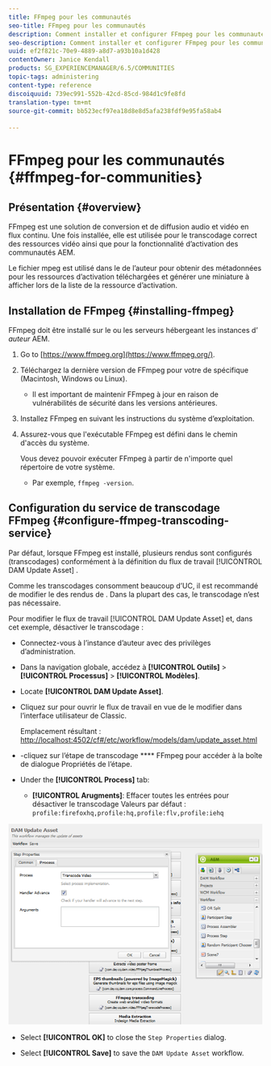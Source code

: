 ```yaml
---
title: FFmpeg pour les communautés
seo-title: FFmpeg pour les communautés
description: Comment installer et configurer FFmpeg pour les communautés
seo-description: Comment installer et configurer FFmpeg pour les communautés
uuid: ef2f821c-70e9-4889-a8d7-a93b10a1d428
contentOwner: Janice Kendall
products: SG_EXPERIENCEMANAGER/6.5/COMMUNITIES
topic-tags: administering
content-type: reference
discoiquuid: 739ec991-552b-42cd-85cd-984d1c9fe8fd
translation-type: tm+mt
source-git-commit: bb523ecf97ea18d8e8d5afa238fdf9e95fa58ab4

---
```



# FFmpeg pour les communautés {#ffmpeg-for-communities}

## Présentation {#overview}

FFmpeg est une solution de conversion et de diffusion audio et vidéo en flux continu. Une fois installée, elle est utilisée pour le transcodage correct des ressources [](../../help/sites-authoring/default-components-foundation.md#video) vidéo ainsi que pour la fonctionnalité d’activation des communautés AEM.

Le fichier mpeg est utilisé dans le de l’auteur  pour obtenir des métadonnées pour les ressources d’activation téléchargées et générer une miniature à afficher lors de la liste de la ressource d’activation.

## Installation de FFmpeg {#installing-ffmpeg}

FFmpeg doit être installé sur le ou les serveurs hébergeant les instances d’ *auteur* AEM.

1. Go to [https://www.ffmpeg.org](https://www.ffmpeg.org/).
1. Téléchargez la dernière version de FFmpeg pour votre  de  spécifique (Macintosh, Windows ou Linux).

   * Il est important de maintenir FFmpeg à jour en raison de vulnérabilités de sécurité dans les versions antérieures.

1. Installez FFmpeg en suivant les instructions du système d’exploitation.

1. Assurez-vous que l&#39;exécutable FFmpeg est défini dans le chemin d&#39;accès du système.

   Vous devez pouvoir exécuter FFmpeg à partir de n&#39;importe quel répertoire de votre système.

   * Par exemple, `ffmpeg -version`.

## Configuration du service de transcodage FFmpeg {#configure-ffmpeg-transcoding-service}

Par défaut, lorsque FFmpeg est installé, plusieurs rendus sont configurés (transcodages) conformément à la définition du flux de travail [!UICONTROL DAM Update Asset] .

Comme les transcodages consomment beaucoup d’UC, il est recommandé de modifier le  des rendus de . Dans la plupart des cas, le transcodage n’est pas nécessaire.

Pour modifier le flux de travail [!UICONTROL DAM Update Asset] et, dans cet exemple, désactiver le transcodage :

* Connectez-vous à l’instance d’auteur avec des privilèges d’administration.
* Dans la navigation globale, accédez à **[!UICONTROL Outils]** > **[!UICONTROL Processus]** > **[!UICONTROL Modèles]**.
* Locate **[!UICONTROL DAM Update Asset]**.
* Cliquez sur  pour ouvrir le flux de travail en vue de le modifier dans l’interface utilisateur de Classic.

   Emplacement résultant : [http://localhost:4502/cf#/etc/workflow/models/dam/update_asset.html](http://localhost:4502/cf#/etc/workflow/models/dam/update_asset.html)

* -cliquez sur l’étape de transcodage **** FFmpeg pour accéder à la boîte de dialogue Propriétés de l’étape.
* Under the **[!UICONTROL Process]** tab:

   * **[!UICONTROL Arugments]**: Effacer toutes les entrées pour désactiver le transcodage Valeurs par défaut : `profile:firefoxhq,profile:hq,profile:flv,profile:iehq`

![chlimage_1-372](assets/chlimage_1-372.png)

* Select **[!UICONTROL OK]** to close the `Step Properties` dialog.

* Select **[!UICONTROL Save]** to save the `DAM Update Asset` workflow.



